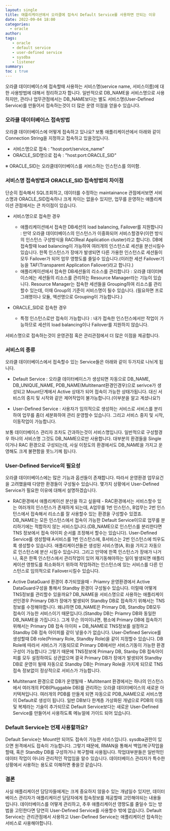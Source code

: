 ```yaml
---
layout: single
title: 애플리케이션에서 오라클에 접속시 Default Service를 사용하면 안되는 이유
date: 2022-09-04 18:00
categories: 
  - oracle
author: 
tags: 
   - oracle
   - default service
   - user-defined service
   - sysdba
   - listener
summary: 
toc : true
---
```


오라클 데이터베이스에 접속할때 사용하는 서비스명(service name, 서비스이름)에 대한 사용방법에 대해서 정리하고자 합니다. 일반적으로 DB_NAME을 서비스명으로 사용하지만, 관리나 업무관점에서는 DB_NAME보다는 별도 서비스명(User-Defined Service)를 만들어서 접속하는것이 더 많은 운영 이점을 얻을수 있습니다.

### 오라클 데이터베이스 접속방법
오라클 데이터베이스에 어떻게 접속하고 있나요? 보통 애플리케이션에서 아래와 같이 Connection String을 지정하고 접속하고 있을것입니다. 

- 서비스명으로 접속 : "host:port/service_name"
- ORACLE_SID명으로 접속 : "host:port:ORACLE_SID" 
  
※ ORACLE_SID는 오라클데이터베이스를 서비스하는 인스턴스를 의미함.

### 서비스명 접속방법과 ORACLE_SID 접속방법의 차이점
단순히 접속해서 SQL조회하고, 데이터를 수정하는 maintainance 관점에서보면 서비스명과 ORACLE_SID접속하나 크게 차이는 없을수 있지만, 업무를 운영하는 애플리케이션 관점에서는 큰 차이점이 있습니다.

- 서비스명으로 접속한 경우 
  - 애플리케이션에서 접속한 DB세션의 load balancing, Failover를 지원합니다 : 만약 오라클 데이터베이스의 인스턴스가 이중화되어 서비스할경우(이런 방식의 인스턴스 구성방식을 RAC(Real Application cluster)라고 합니다). DB에 접속할때 load balancing이 가능하여 여러개의 인스턴스로 세션을 분산시킬수 있습니다. 한쪽 인스턴스가 장애가 발생되면 다른 가용한 인스턴스로 세션들이 모두 Failover가 되어 업무 영향도를 줄일수 있습니다.(이러한 세션 Failover기능을 TAF(Transparent Application Faliover)라고 합니다.)
  - 애플리케이션에서 접속한 DB세션들의 리소스를 관리합니다 :  오라클 데이터베이스에는 세션들의 리소스를 관리하는 Resource Manager라는 기능이 있습니다. Resource Manager는 접속한 세션들을 Grouping하여 리소스를 관리할수 있는데, 이때 Group의 기준이 서비스명이 될수 있습니다. (필요하면 프로그래명이나 모듈, 액션명으로 Grouping이 가능합니다.)    
  
- ORACLE_SID로 접속한 경우 
  - 특정 인스턴스로만 접속이 가능합니다 : 내가 접속한 인스턴스에서만 작업이 가능하므로 세션의 load balancing이나 Failover를 지원하지 않습니다.

서비스명으로 접속하는것이 운영관점 혹은 관리관점에서 더 많은 이점을 제공합니다.

### 서비스의 종류

오라클 데이터베이스에서 접속할수 있는 Service들은 아래와 같이 두가지로 나뉘게 됩니다. 

- Default Service : 오라클 데이터베이스가 생성되면 자동으로 DB_NAME, DB_UNIQUE_NAME, PDB_NAME(Multitenant환경인경우)으로 serivce가 생성되고 Mount단계에서 Active 상태가 되어 접속이 가능한 상태가됩니다. 대신 서비스의 중지 및 시작와 같은 제어작업이 불가능합니다.(이부분을 알고 계셨나요?)

- User-Defined Service : 사용자가 임의적으로 생성하는 서비스로 서비스를 분리하여 업무를 좀더 세분화하여 관리 운영할수 있습니다. 그리고 서비스 중지 및 시작, 이동작업이 가능합니다.

보통 데이터베이스 관리자 조차도 간과하는것이 서비스명입니다. 일반적으로 구성할경우 하나의 서비스명 그것도 DB_NAME으로만 사용합니다. 대부분의 환경들을 Single이거나 RAC 환경으로 구성되는데, 사실 이정도의 환경에서도 DB_NAME을 가지고 운영해도 크게 불편함을 못느기께 됩니다. 

### User-Defined Service의 필요성

오라클 데이터베이스에는 많은 기능과 옵션들이 존재합니다. 따라서 운영환경 업무요건을 고려했을때 다양한 환경들이 구성될수 있습니다. 
몇가지 상황에서 User-Defined Service가 필요한 이유에 대해서 설명하겠습니다.

- RAC환경에서 애플리케이션 분산을 하고 싶을때 - RAC환경에서는 서비스할수 있는 여러개의 인스턴스가 존재하게 되는데, A업무를 1번 인스턴스, B업무는 2번 인스턴스에서 접속해서 리소스를 잘 사용할수 있는 환경을 구성할수 있겠죠. DB_NAME는 모든 인스턴스에서 접속이 가능한 Default Service이므로 업무를 분리하기에는 적합하지 않는 서비스입니다.(DB_NAME으로 인스턴스를 분리한다면 TNS 정보에서 접속 아이피 순서를 조정해서 할수는 있습니다). User-Defined Service를 생성할때 A서비스를 1번 인스턴스에, B서비스는 2번 인스턴스에 띄우도록 생성할수 있습니다. 애플리케이션들은 생성된 서비스명(A, B)을 가지고 자동으로 인스턴스에 분산 시킬수 있습니다. 그리고 만약에 한쪽 인스턴스가 장애가 나거나, 혹은 한쪽 인스턴스에서 관리작업이 있어 재기동해야하는 일이 발생되면 애플리케이션 영향도를 최소화하기 위하여 작업하려는 인스턴스에 있는 서비스를 다른 인스턴스로 임의적으로 Failover시킬수 있습니다.   
  
- Active DataGuard 환경이 추가되었을때 - Priamry 운영환경에서 Active DataGuard구성을 통해서 Standby 환경이 구성될수 있습니다. 이럴때 어떻게 TNS정보를 관리할수 있을까요? DB_NAME을 서비스명으로 사용하는 애플리케이션인경우 Primary DB가 장애가 발생되어 Standby DB로 접속하기 위해서는 TNS정보를 수정해야합니다. 왜냐하면 DB_NAME은 Primary DB, Standby DB모두 접속이 가능한 서비스이기 때문입니다.(Standby DB는 Priamry DB와 동일한 DB_NAME을 가집니다.). 그게 무슨 의미이냐면, 평소에 Primary DB에 접속하기 위해서는 Primary DB 접속 아이피 + DB_NAME로 TNS정보를  설정하고 Standby DB 접속 아이피를 같이 넣을수가 없습니다. User-Defined Service를 생성할때 DB role(Primary Role, Standby Role)을 같이 지정할수 있습니다. DB Role에 따라서 서비스가 기동되므로 Primary DB에서만 서비스기동이 가능한 환경구성이 가능합니다 그렇기 때문에 TNS정보에 Primary DB, Stanby DB 접속아이피를 모두 설정하여도 상관없으며 결국 Primary DB가 장애가 발생되어 Standby DB로 운영이 될때 자동으로 Standby DB는 Primary Role을 가지게 되므로 TNS접속 정보없이 정상적으로 서비스가 가능합니다.
  
- Multitenant 환경으로 DB가 운영될때 - Multitenant 환경에서는 하나의 인스턴스에서 여러개의 PDB(Pluggable DB)를 관리하는 오라클 데이터베이스의 새로운 아키텍쳐입니다. 여러개의 PDB를 만들게 되면 자동으로 PDB_NAME으로 서비스명이 Default로 생성이 됩니다. 일반 DB보다 한계층 가상화된 개념으로 PDB의 이동 및 복제라는 기술이 추가되므로 Default Service보다는 새로운 User-Defined Service를 만들어서 사용하도록 메뉴얼에 가이드 되어 있습니다. 

### Default Service는 언제 사용할까요?

Default Service는 Mount만 되어도 접속이 가능한 서비스입니다. sysdba권한이 있으면 원격에서도 접속이 가능합니다.
그렇기 때문에, RMAN을 통해서 백업/복구작업을 할때, 혹은 Standby DB를 구성하거나 복구할때 사용됩니다. 작업대부분들은 일반적인 데이터 작업이 아니라 관리적인 작업임을 알수 있습니다. 데이터베이스 관리자가 특수한 상황에서 사용하는 용도로 이해하면 좋을것 같습니다. 


### 결론

사실 애플리케이션 담당자들에게는 크게 중요하지 않을수 있는 개념일수 있지만, 
데이터베이스 관리자가 애플리케이션 담당자에게 접속정보를 제공할때 고민해야되는 내용들입니다. 
데이터베이스를 어떻게 관리하고, 추후 애플리케이션 영향도를 줄일수 있는 방법을 고민한다면 당연히 User-Defined Service를 사용할수 밖에 없습니다. 
Default Service는 관리관점에서 사용하고 User-Defined Service는 애플리케이션 접속하는 서비스로 사용해야합니다.

